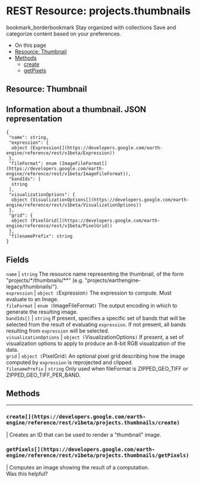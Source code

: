  
#  REST Resource: projects.thumbnails 
bookmark_borderbookmark Stay organized with collections  Save and categorize content based on your preferences.
  * On this page
  * [Resource: Thumbnail](https://developers.google.com/earth-engine/reference/rest/v1beta/projects.thumbnails#resource:-thumbnail)
  * [Methods](https://developers.google.com/earth-engine/reference/rest/v1beta/projects.thumbnails#methods)
    * [create](https://developers.google.com/earth-engine/reference/rest/v1beta/projects.thumbnails#create)
    * [getPixels](https://developers.google.com/earth-engine/reference/rest/v1beta/projects.thumbnails#getpixels)


## Resource: Thumbnail
Information about a thumbnail.
JSON representation  
---  
```
{
 "name": string,
 "expression": {
  object (Expression[](https://developers.google.com/earth-engine/reference/rest/v1beta/Expression))
 },
 "fileFormat": enum (ImageFileFormat[](https://developers.google.com/earth-engine/reference/rest/v1beta/ImageFileFormat)),
 "bandIds": [
  string
 ],
 "visualizationOptions": {
  object (VisualizationOptions[](https://developers.google.com/earth-engine/reference/rest/v1beta/VisualizationOptions))
 },
 "grid": {
  object (PixelGrid[](https://developers.google.com/earth-engine/reference/rest/v1beta/PixelGrid))
 },
 "filenamePrefix": string
}
```
  
Fields  
---  
`name` |  `string` The resource name representing the thumbnail, of the form "projects/*/thumbnails/**" (e.g. "projects/earthengine-legacy/thumbnails/").  
`expression` |  `object (`Expression[](https://developers.google.com/earth-engine/reference/rest/v1beta/Expression)`)` The expression to compute. Must evaluate to an Image.  
`fileFormat` |  `enum (`ImageFileFormat[](https://developers.google.com/earth-engine/reference/rest/v1beta/ImageFileFormat)`)` The output encoding in which to generate the resulting image.  
`bandIds[]` |  `string` If present, specifies a specific set of bands that will be selected from the result of evaluating `expression`. If not present, all bands resulting from `expression` will be selected.  
`visualizationOptions` |  `object (`VisualizationOptions[](https://developers.google.com/earth-engine/reference/rest/v1beta/VisualizationOptions)`)` If present, a set of visualization options to apply to produce an 8-bit RGB visualization of the data.  
`grid` |  `object (`PixelGrid[](https://developers.google.com/earth-engine/reference/rest/v1beta/PixelGrid)`)` An optional pixel grid describing how the image computed by `expression` is reprojected and clipped.  
`filenamePrefix` |  `string` Only used when fileFormat is ZIPPED_GEO_TIFF or ZIPPED_GEO_TIFF_PER_BAND.  
## Methods  
---  
### `create[](https://developers.google.com/earth-engine/reference/rest/v1beta/projects.thumbnails/create)`
|  Creates an ID that can be used to render a "thumbnail" image.  
### `getPixels[](https://developers.google.com/earth-engine/reference/rest/v1beta/projects.thumbnails/getPixels)`
|  Computes an image showing the result of a computation.  
Was this helpful?
